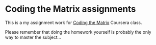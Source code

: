 # Coding the Matrix assignments

This is a my assignment work for [Coding the Matrix](https://class.coursera.org/matrix-002) Coursera class.

Please remember that doing the homework yourself is probably the only way to master the subject...
